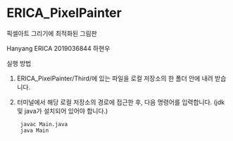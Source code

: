 # ERICA_PixelPainter

픽셀아트 그리기에 최적화된 그림판

Hanyang ERICA 2019036844 하현우


실행 방법

1. ERICA_PixelPainter/Third/에 있는 파일을 로컬 저장소의 한 폴더 안에 내려 받습니다.
2. 터미널에서 해당 로컬 저장소의 경로에 접근한 후, 다음 명령어를 입력합니다. (jdk 및 java가 설치되어 있어야 합니다.)

        javac Main.java 
        java Main
